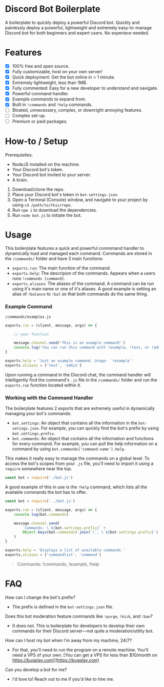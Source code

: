 # Discord Bot Boilerplate
A boilerplate to quickly deploy a powerful Discord bot. Quickly and painlessly deploy a powerful, lightweight and extremely easy-to-manage Discord bot for both beginners and expert users. No experiece needed.

# Features
- [x] 100% free and open source.
- [x] Fully customizable, host on your own server!
- [x] Quick deployment: Get the bot online in > 1 minute.
- [x] Extremely lightweight, less than 1MB.
- [x] Fully commented: Easy for a new developer to understand and navigate.
- [x] Powerful command handler.
- [x] Example commands to expand from.
- [x] Built in `!commands` and `!help` commands.
- [ ] Bloated, unnecessary, complex, or downright annoying features.
- [ ] Complex set-up.
- [ ] Premium or paid packages.

# How-to / Setup
Prerequisites:
- NodeJS installed on the machine.
- Your Discord bot's token.
- Your Discord bot invited to your server.
- A brain.

1. Download/clone the repo.
2. Place your Discord bot's token in `bot-settings.json`.
3. Open a Terminal (Console) window, and navigate to your project by using `cd /path/to/this/repo`.
4. Run `npm i` to download the dependencies.
5. Run `node bot.js` to initiate the bot.

# Usage
This boilerplate features a quick and powerful commmand handler to dynamically load and managed each command. Commands are stored in the `/commands/` folder and have 3 main functions:
- `exports.run`: The main function of the command.
- `exports.help`: The descripion of the commands. Appears when a users runs `!commands [command]`.
- `exports.aliases`: The aliases of the command. A command can be run using it's main name or one of it's aliases. A good example is setting an alias of `!balance` to `!bal` so that both commands do the same thing.

### Example Command
`/commands/examples.js`
```javascript
exports.run = (client, message, args) => {

    // your function

    message.channel.send('This is an example command!')
    console.log('You can run this command with !example, !test, or !admin!')
}

exports.help = 'Just an example command. Usage: `!example`'
exports.aliases = ['test', 'admin']
```

Upon running a command in the Discord chat, the command handler will intelligently find the command's `.js` file in the `/commands/` folder and run the `exports.run` function located within it.

### Working with the Command Handler
The boilerplate features 2 exports that are extremely useful in dynamically managing your bot's commands:
- `bot.settings`: An object that contains all the information in the `bot-setings.json`. For example, you can quickly find the bot's prefix by using `bot.settings.prefix`.
- `bot.commands`: An object that contains all the information and functions for every command. For example, you can pull the help information on a command by using `bot.commands['command-name'].help`.

This makes it really easy to manage the commands on a global level. To access the bot's scopes from your `.js` file, you'll need to import it using a  `require` somewhere near the top.

```javascript
const bot = require('./bot.js')
```

A good example of this in use is the `!help` command, which lists all the available commands the bot has to offer.

```javascript
const bot = require('../bot.js')

exports.run = (client, message, args) => {
    console.log(bot.commands)

    message.channel.send(
        `Commands: \`${bot.settings.prefix}` +
        Object.keys(bot.commands).join(`\`, \`${bot.settings.prefix}`) + '`'
    )
}

exports.help = 'Displays a list of available commands.'
exports.aliases = ['commandlist', 'command']
```
> Commands: !commands, !example, !help

# FAQ
How can I change the bot's prefix?
- The prefix is defined in the `bot-settings.json` file.

Does this bot moderation feature commands like `!purge`, `!kick`, and `!ban`?
- It does not. This is boilerplate for developers to develop their own commands for their Discord server—not quite a moderation/utility bot.

How can I host my bot when I'm away from my machine, 24/7?
- For that, you'll need to run the program on a remote machine. You'll need a VPS of your own. [You can get a VPS for less than $10/month on https://bugplay.com!](https://bugplay.com)

<!-- Why do you provide this for free?
- Because I enjoy it! -->

Can you develop a bot for me?
- I'd love to! Reach out to me if you'd like to hire me.